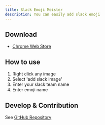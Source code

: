 ```yaml
---
title: Slack Emoji Meister
description: You can easily add slack emoji
---
```


## Download

- [Chrome Web Store](https://chrome.google.com/webstore/detail/slack-emoji-meister/omcnknklnilbbnoioiaibdkhoonlmdnj)

## How to use

1. Right click any image
2. Select 'add slack image'
3. Enter your slack team name
4. Enter emoji name

## Develop & Contribution

See [GitHub Repository](https://github.com/takanakahiko/slack-emoji-meister)

